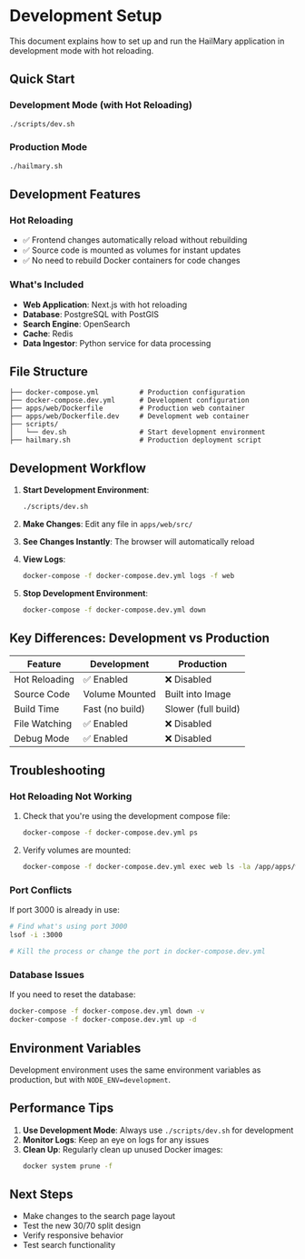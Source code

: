 # Development Setup

This document explains how to set up and run the HailMary application in development mode with hot reloading.

## Quick Start

### Development Mode (with Hot Reloading)
```bash
./scripts/dev.sh
```

### Production Mode
```bash
./hailmary.sh
```

## Development Features

### Hot Reloading
- ✅ Frontend changes automatically reload without rebuilding
- ✅ Source code is mounted as volumes for instant updates
- ✅ No need to rebuild Docker containers for code changes

### What's Included
- **Web Application**: Next.js with hot reloading
- **Database**: PostgreSQL with PostGIS
- **Search Engine**: OpenSearch
- **Cache**: Redis
- **Data Ingestor**: Python service for data processing

## File Structure

```
├── docker-compose.yml          # Production configuration
├── docker-compose.dev.yml      # Development configuration
├── apps/web/Dockerfile         # Production web container
├── apps/web/Dockerfile.dev     # Development web container
├── scripts/
│   └── dev.sh                  # Start development environment
├── hailmary.sh                 # Production deployment script
```

## Development Workflow

1. **Start Development Environment**:
   ```bash
   ./scripts/dev.sh
   ```

2. **Make Changes**: Edit any file in `apps/web/src/`

3. **See Changes Instantly**: The browser will automatically reload

4. **View Logs**:
   ```bash
   docker-compose -f docker-compose.dev.yml logs -f web
   ```

5. **Stop Development Environment**:
   ```bash
   docker-compose -f docker-compose.dev.yml down
   ```

## Key Differences: Development vs Production

| Feature | Development | Production |
|---------|-------------|------------|
| Hot Reloading | ✅ Enabled | ❌ Disabled |
| Source Code | Volume Mounted | Built into Image |
| Build Time | Fast (no build) | Slower (full build) |
| File Watching | ✅ Enabled | ❌ Disabled |
| Debug Mode | ✅ Enabled | ❌ Disabled |

## Troubleshooting

### Hot Reloading Not Working
1. Check that you're using the development compose file:
   ```bash
   docker-compose -f docker-compose.dev.yml ps
   ```

2. Verify volumes are mounted:
   ```bash
   docker-compose -f docker-compose.dev.yml exec web ls -la /app/apps/web/src
   ```

### Port Conflicts
If port 3000 is already in use:
```bash
# Find what's using port 3000
lsof -i :3000

# Kill the process or change the port in docker-compose.dev.yml
```

### Database Issues
If you need to reset the database:
```bash
docker-compose -f docker-compose.dev.yml down -v
docker-compose -f docker-compose.dev.yml up -d
```

## Environment Variables

Development environment uses the same environment variables as production, but with `NODE_ENV=development`.

## Performance Tips

1. **Use Development Mode**: Always use `./scripts/dev.sh` for development
2. **Monitor Logs**: Keep an eye on logs for any issues
3. **Clean Up**: Regularly clean up unused Docker images:
   ```bash
   docker system prune -f
   ```

## Next Steps

- Make changes to the search page layout
- Test the new 30/70 split design
- Verify responsive behavior
- Test search functionality
